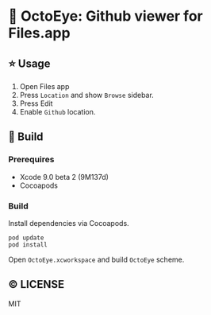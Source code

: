 # :eyes: OctoEye: Github viewer for Files.app

## :star: Usage

 1. Open Files app
 2. Press `Location` and show `Browse` sidebar.
 3. Press Edit
 4. Enable `Github` location.

## :wrench: Build
### Prerequires

 * Xcode 9.0 beta 2 (9M137d)
 * Cocoapods
 
### Build
Install dependencies via Cocoapods.

```shell
pod update
pod install
```

Open `OctoEye.xcworkspace` and build `OctoEye` scheme.

## :copyright: LICENSE
MIT
